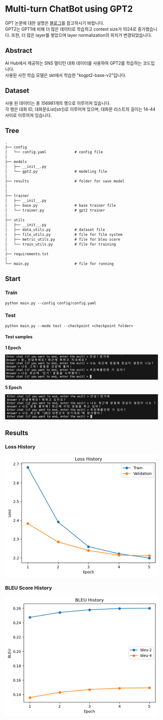 # Multi-turn ChatBot using GPT2

GPT 논문에 대한 설명은 [블로그](https://velog.io/@khs0415p/paper-GPT-1)를 참고하시기 바랍니다.  
GPT2는 GPT1에 비해 더 많은 데이터로 학습하고 context size가 1024로 증가했습니다. 또한, 더 많은 layer를 쌓았으며 layer normalization의 위치가 변경되었습니다.

## Abstract

AI Hub에서 제공하는 SNS 멀티턴 대화 데이터를 사용하여 GPT2를 학습하는 코드입니다.  
사용된 사전 학습 모델은 skt에서 학습한 "kogpt2-base-v2"입니다.  

## Dataset

사용 된 데이터는 총 *156981*개의 행으로 이루어져 있습니다.  
각 행은 대화 ID, 대화문(List[str])로 이루어져 있으며, 대화문 리스트의 길이는 14-44 사이로 이루어져 있습니다.


## Tree

```
.
├── config
│   └── config.yaml             # config file
│
├── models
│   ├── __init__.py
│   └── gpt2.py                 # modeling file
│
├── results                     # folder for save model
│
│
├── trainer
│   ├── __init__.py
│   ├── base.py                 # base trainer file
│   └── trainer.py              # gpt2 trainer
│
├── utils
│   ├── __init__.py
│   ├── data_utils.py           # dataset file
│   ├── file_utils.py           # file for file system
│   ├── metric_utils.py         # file for bleu score
│   └── train_utils.py          # file for training
│
├── requirements.txt
│
└── main.py                     # file for running
```

## Start

### Train
```
python main.py --config config/config.yaml
```

### Test
```
python main.py --mode test --checkpoint <checkpoint folder>
```

#### Test samples

**1 Epoch**  

<img src="assets/test.png" >

<br>

**5 Epoch**  

<img src="assets/test2.png" >

## Results

### Loss History

<img src="assets/loss.png" >

### BLEU Score History

<img src="assets/bleu.png" >


